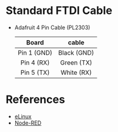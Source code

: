 

Standard FTDI Cable 
===================

- Adafruit 4 Pin Cable (PL2303)

  | **Board**    |  **cable**  |
  |:------------:|:-----------:|
  | Pin 1 (GND)  | Black (GND) |
  | Pin 4 (RX)   | Green (TX)  |
  | Pin 5 (TX)   | White (RX)  |



References    
==========

- [eLinux](eLinux)
- [Node-RED](Node-RED)



[eLinux]: https://elinux.org/Beagleboard:BeagleBoneBlack
[Node-RED]: https://nodered.org/docs/hardware/beagleboneblack


